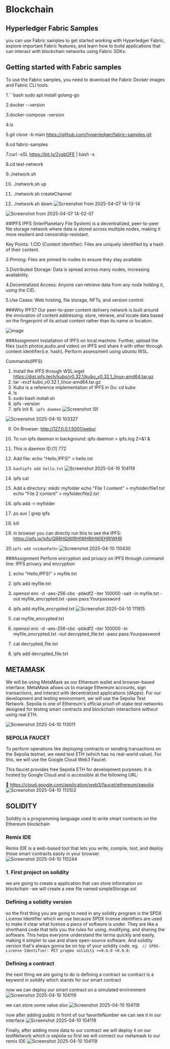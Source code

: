# Blockchain
## Hyperledger Fabric Samples
you can use Fabric samples to get started working with Hyperledger Fabric, explore important Fabric features, and learn how to build applications that can interact with blockchain networks using Fabric SDKs. 

## Getting started with Fabric samples
To use the Fabric samples, you need to download the Fabric Docker images and Fabric CLI tools.

1.```bash
sudo apt install golang-go

  
2.docker --version

3.docker-compose -version

4.ls

5.git clone -b main https://github.com/hyperledger/fabric-samples.git

6.cd fabric-samples

7.curl -sSL https://bit.ly/2ysbOFE | bash -s

8.cd test-network

9../network.sh

10. ./network.sh up

11. ./network.sh createChannel

12. ./network.sh down
![Screenshot from 2025-04-07 14-13-14](https://github.com/user-attachments/assets/59c0e94f-690a-43a7-9d0d-e6cb4cf2b115)

![Screenshot from 2025-04-07 14-02-07](https://github.com/user-attachments/assets/6e7f6ad8-079d-4306-adca-b457d25ef317)

##IPFS
IPFS (InterPlanetary File System) is a decentralized, peer-to-peer file storage network where data is stored across multiple nodes, making it more resilient and censorship-resistant.

Key Points:
1.CID (Content Identifier): Files are uniquely identified by a hash of their content.

2.Pinning: Files are pinned to nodes to ensure they stay available.

3.Distributed Storage: Data is spread across many nodes, increasing availability.

4.Decentralized Access: Anyone can retrieve data from any node holding it, using the CID.

5.Use Cases: Web hosting, file storage, NFTs, and version control.

###Why IPFS?
Our peer-to-peer content delivery network is built around the innovation of content addressing: store, retrieve, and locate data based on the fingerprint of its actual content rather than its name or location.

![image](https://github.com/user-attachments/assets/a3ea5bb3-ed4e-4135-b233-3530834f04e0)

###Assignment
Installation of IPFS on local machine. Further, upload the files (such photos,audio,and video) on IPFS and share it with other through content identifier(i.e. hash).
Perform assessment using ubuntu WSL.

Commands(IPFS)
   1. Install the IPFS through WSL:wget
      https://dist.ipfs.tech/kubo/v0.32.1/kubo_v0.32.1_linux-amd64.tar.gz
   2. tar -xvzf kubo_v0.32.1_linux-amd64.tar.gz
   3. Kubo is a reference implementation of IPFS in Go: cd kubo
   4. ls
   5. sudo bash install.sh
   6. ipfs -version
   7. ipfs init
   8.``` ipfs daemon```
 ![Screenshot (9)](https://github.com/user-attachments/assets/af70e3f9-aa99-4900-bde5-1e702faec198)

 ![Screenshot 2025-04-10 103327](https://github.com/user-attachments/assets/c0b5fd35-2348-467b-a71c-d37f6e41305c)

   9. On Browser: http://127.0.0.1:5001/webui
   10. To run ipfs daemon in background: ipfs daemon > ipfs.log 2>&1 &
   11. This is daemon ID:[1] 772
   12. Add file: echo "Hello,IPFS!" > hello.txt
   13. ```bashipfs add hello.txt```
![Screenshot 2025-04-10 104119](https://github.com/user-attachments/assets/1400bd31-0ab7-480f-bb2d-a72c9f276b23)

   14. ipfs cat<CID>
   15. Add a directory:
       mkdir myfolder
       echo "File 1 content" > myfolder/file1.txt
       echo "File 2 content" > myfolder/file2.txt
   16. ipfs add -r myfolder
   17. ps aux | grep ipfs
   18. kill <PID>
   19. in browser you can directly run this to see the IPFS:
       https://ipfs.io/ipfs/QRRHQWIRHIWHRIHWIEHRIWHR
  
   20.```ipfs add <videoPath>```
   ![Screenshot 2025-04-10 110430](https://github.com/user-attachments/assets/ded33e55-c2f9-4ee1-868a-aceb71be7ac0)



###Assignment
Perform encryption and privacy on IPFS through command line:
IPFS privacy and encryption
  1. echo "Hello,IPFS!" > myfile.txt
  2. ipfs add myfile.txt
  3. openssl enc -d -aes-256-cbc -pbkdf2 -iter 100000 -salt -in myfile.txt -out myfile_encrypted.txt -pass pass:Yourpassword
  4. ipfs add myfile_encrypted.txt
 ![Screenshot 2025-04-10 111915](https://github.com/user-attachments/assets/7aa5d0dd-e5ac-4f05-9e4e-6cdf243d2407)

  5. cat myfile_encrypted.txt
  6. openssl enc -d -aes-256-cbc -pbkdf2 -iter 100000 -in myfile_encrypted.txt -out decrypted_file.txt -pass pass:Yourpassword
  7. cat decrypted_file.txt
  8. ipfs add decrypted_file.txt

## METAMASK

We will be using MetaMask as our Ethereum wallet and browser-based interface. MetaMask allows us to manage Ethereum accounts, sign transactions, and interact with decentralized applications (dApps).
For our development and testing environment, we will use the Sepolia Test Network. Sepolia is one of Ethereum's official proof-of-stake test networks designed for testing smart contracts and blockchain interactions without using real ETH.

![Screenshot 2025-04-10 113011](https://github.com/user-attachments/assets/770966d1-5e5d-426c-912e-bae4837e526a)

### SEPOLIA FAUCET

To perform operations like deploying contracts or sending transactions on the Sepolia testnet, we need test ETH (which has no real-world value). For this, we will use the Google Cloud Web3 Faucet.

This faucet provides free Sepolia ETH for development purposes. It is hosted by Google Cloud and is accessible at the following URL:

🔗 https://cloud.google.com/application/web3/faucet/ethereum/sepolia
![Screenshot 2025-04-10 113102](https://github.com/user-attachments/assets/ae3b0aa5-490e-4d5d-94f9-5d4ae8a20951)

## SOLIDITY

Solidity is a programming language used to write smart contracts on the Ethereum blockchain

### Remix IDE
Remix IDE is a web-based tool that lets you write, compile, test, and deploy those smart contracts easily in your browser.
![Screenshot 2025-04-10 115244](https://github.com/user-attachments/assets/ff07f6ee-a723-474e-bd24-921c623dccdb)

### 1. First project on solidity
   we are going to create a application that can store information on blockchain
    -we will create a new file named simpleStorage.sol
  ### Defining a solidity version
so the first thing you are going to need in any solidity program is the SPDX License Identifier which we use because SPDX license identifiers are used to make it clear what license a piece of software is under. They are like a shorthand code that tells you the rules for using, modifying, and sharing the software. This helps everyone understand the terms quickly and easily, making it simpler to use and share open-source software. And solidity version that's always gonna be on top of your solidity code. eg.                                            ``` // SPDX-License-Identifier: MIT
    pragma solidity >=0.6.0 <0.9.0;```
  ### Defining a contract
the next thing we are going to do is defining a contract so contract is a keyword in solidity which stands for our smart contract

now we can deploy our smart contract on a simulated environment
![Screenshot 2025-04-10 104119](https://github.com/user-attachments/assets/766e20a5-eb56-4988-bc7d-a64650f925c9)

we can store some value also 
![Screenshot 2025-04-10 104119](https://github.com/user-attachments/assets/a821f4fd-aee5-40eb-a49f-b3c858662550)

now after adding public in front of our favoriteNumber we can see it in our interface
![Screenshot 2025-04-10 104119](https://github.com/user-attachments/assets/8fb666ac-66ce-4e9c-909b-00221f5150ac)

Finally, after adding more data to our contract we will deploy it on our testNetwork which is sepolia so first we will connect our metamask to our remix IDE
![Screenshot 2025-04-10 104119](https://github.com/user-attachments/assets/a7ff0f65-1209-423e-9e91-ada319749cea)





